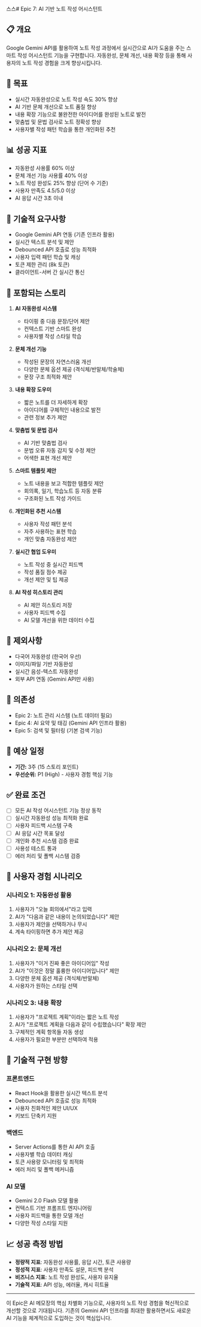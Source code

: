 스스# Epic 7: AI 기반 노트 작성 어시스턴트

## 📋 개요

Google Gemini API를 활용하여 노트 작성 과정에서 실시간으로 AI가 도움을 주는 스마트 작성 어시스턴트 기능을 구현합니다. 자동완성, 문체 개선, 내용 확장 등을 통해 사용자의 노트 작성 경험을 크게 향상시킵니다.

## 🎯 목표

-   실시간 자동완성으로 노트 작성 속도 30% 향상
-   AI 기반 문체 개선으로 노트 품질 향상
-   내용 확장 기능으로 불완전한 아이디어를 완성된 노트로 발전
-   맞춤법 및 문법 검사로 노트 정확성 향상
-   사용자별 작성 패턴 학습을 통한 개인화된 추천

## 📊 성공 지표

-   자동완성 사용률 60% 이상
-   문체 개선 기능 사용률 40% 이상
-   노트 작성 완성도 25% 향상 (단어 수 기준)
-   사용자 만족도 4.5/5.0 이상
-   AI 응답 시간 3초 이내

## 🔧 기술적 요구사항

-   Google Gemini API 연동 (기존 인프라 활용)
-   실시간 텍스트 분석 및 제안
-   Debounced API 호출로 성능 최적화
-   사용자 입력 패턴 학습 및 캐싱
-   토큰 제한 관리 (8k 토큰)
-   클라이언트-서버 간 실시간 통신

## 📝 포함되는 스토리

1. **AI 자동완성 시스템**
   - 타이핑 중 다음 문장/단어 제안
   - 컨텍스트 기반 스마트 완성
   - 사용자별 작성 스타일 학습

2. **문체 개선 기능**
   - 작성된 문장의 자연스러움 개선
   - 다양한 문체 옵션 제공 (격식체/반말체/학술체)
   - 문장 구조 최적화 제안

3. **내용 확장 도우미**
   - 짧은 노트를 더 자세하게 확장
   - 아이디어를 구체적인 내용으로 발전
   - 관련 정보 추가 제안

4. **맞춤법 및 문법 검사**
   - AI 기반 맞춤법 검사
   - 문법 오류 자동 감지 및 수정 제안
   - 어색한 표현 개선 제안

5. **스마트 템플릿 제안**
   - 노트 내용을 보고 적합한 템플릿 제안
   - 회의록, 일기, 학습노트 등 자동 분류
   - 구조화된 노트 작성 가이드

6. **개인화된 추천 시스템**
   - 사용자 작성 패턴 분석
   - 자주 사용하는 표현 학습
   - 개인 맞춤 자동완성 제안

7. **실시간 협업 도우미**
   - 노트 작성 중 실시간 피드백
   - 작성 품질 점수 제공
   - 개선 제안 및 팁 제공

8. **AI 작성 히스토리 관리**
   - AI 제안 히스토리 저장
   - 사용자 피드백 수집
   - AI 모델 개선을 위한 데이터 수집

## 🚫 제외사항

-   다국어 자동완성 (한국어 우선)
-   이미지/파일 기반 자동완성
-   실시간 음성-텍스트 자동완성
-   외부 API 연동 (Gemini API만 사용)

## 🔗 의존성

-   Epic 2: 노트 관리 시스템 (노트 데이터 필요)
-   Epic 4: AI 요약 및 태깅 (Gemini API 인프라 활용)
-   Epic 5: 검색 및 필터링 (기본 검색 기능)

## 📅 예상 일정

-   **기간:** 3주 (15 스토리 포인트)
-   **우선순위:** P1 (High) - 사용자 경험 핵심 기능

## ✅ 완료 조건

-   [ ] 모든 AI 작성 어시스턴트 기능 정상 동작
-   [ ] 실시간 자동완성 성능 최적화 완료
-   [ ] 사용자 피드백 시스템 구축
-   [ ] AI 응답 시간 목표 달성
-   [ ] 개인화 추천 시스템 검증 완료
-   [ ] 사용성 테스트 통과
-   [ ] 에러 처리 및 폴백 시스템 검증

## 🎨 사용자 경험 시나리오

### 시나리오 1: 자동완성 활용
1. 사용자가 "오늘 회의에서"라고 입력
2. AI가 "다음과 같은 내용이 논의되었습니다" 제안
3. 사용자가 제안을 선택하거나 무시
4. 계속 타이핑하면 추가 제안 제공

### 시나리오 2: 문체 개선
1. 사용자가 "이거 진짜 좋은 아이디어임" 작성
2. AI가 "이것은 정말 훌륭한 아이디어입니다" 제안
3. 다양한 문체 옵션 제공 (격식체/반말체)
4. 사용자가 원하는 스타일 선택

### 시나리오 3: 내용 확장
1. 사용자가 "프로젝트 계획"이라는 짧은 노트 작성
2. AI가 "프로젝트 계획을 다음과 같이 수립했습니다" 확장 제안
3. 구체적인 계획 항목들 자동 생성
4. 사용자가 필요한 부분만 선택하여 적용

## 🔧 기술적 구현 방향

### 프론트엔드
- React Hook을 활용한 실시간 텍스트 분석
- Debounced API 호출로 성능 최적화
- 사용자 친화적인 제안 UI/UX
- 키보드 단축키 지원

### 백엔드
- Server Actions를 통한 AI API 호출
- 사용자별 학습 데이터 캐싱
- 토큰 사용량 모니터링 및 최적화
- 에러 처리 및 폴백 메커니즘

### AI 모델
- Gemini 2.0 Flash 모델 활용
- 컨텍스트 기반 프롬프트 엔지니어링
- 사용자 피드백을 통한 모델 개선
- 다양한 작성 스타일 지원

## 📈 성공 측정 방법

-   **정량적 지표**: 자동완성 사용률, 응답 시간, 토큰 사용량
-   **정성적 지표**: 사용자 만족도 설문, 피드백 분석
-   **비즈니스 지표**: 노트 작성 완성도, 사용자 유지율
-   **기술적 지표**: API 성능, 에러율, 캐시 히트율

---

이 Epic은 AI 메모장의 핵심 차별화 기능으로, 사용자의 노트 작성 경험을 혁신적으로 개선할 것으로 기대됩니다. 기존의 Gemini API 인프라를 최대한 활용하면서도 새로운 AI 기능을 체계적으로 도입하는 것이 핵심입니다.
